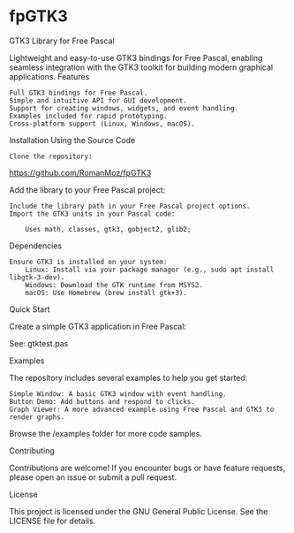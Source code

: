 # fpGTK3
GTK3 Library for Free Pascal

Lightweight and easy-to-use GTK3 bindings for Free Pascal, enabling seamless integration with the GTK3 toolkit for building modern graphical applications.
Features

    Full GTK3 bindings for Free Pascal.
    Simple and intuitive API for GUI development.
    Support for creating windows, widgets, and event handling.
    Examples included for rapid prototyping.
    Cross-platform support (Linux, Windows, macOS).

Installation
Using the Source Code

    Clone the repository:

https://github.com/RomanMoz/fpGTK3

Add the library to your Free Pascal project:

    Include the library path in your Free Pascal project options.
    Import the GTK3 units in your Pascal code:

        Uses math, classes, gtk3, gobject2, glib2;

Dependencies

    Ensure GTK3 is installed on your system:
        Linux: Install via your package manager (e.g., sudo apt install libgtk-3-dev).
        Windows: Download the GTK runtime from MSYS2.
        macOS: Use Homebrew (brew install gtk+3).

Quick Start

Create a simple GTK3 application in Free Pascal:

See: gtktest.pas

Examples

The repository includes several examples to help you get started:

    Simple Window: A basic GTK3 window with event handling.
    Button Demo: Add buttons and respond to clicks.
    Graph Viewer: A more advanced example using Free Pascal and GTK3 to render graphs.

Browse the /examples folder for more code samples.

Contributing

Contributions are welcome! If you encounter bugs or have feature requests, please open an issue or submit a pull request.

License

This project is licensed under the GNU General Public License. See the LICENSE file for details.




